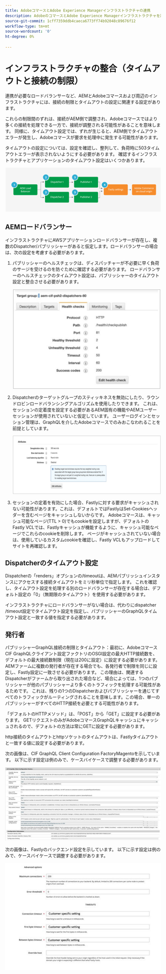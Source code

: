 ```yaml
---
title: AdobeコマースとAdobe Experience Managerインフラストラクチャの連携
description: AdobeのコマースとAdobe Experience Managerインフラストラクチャを調整し、許容可能なタイムアウトと接続制限を設定します。
source-git-commit: 1cff7359ddb4caeca6773ff74b92048c89676f12
workflow-type: tm+mt
source-wordcount: '0'
ht-degree: 0%

---
```



# インフラストラクチャの整合（タイムアウトと接続の制限）

連携が必要なロードバランサーなど、AEMとAdobeコマースおよび周辺のインフラストラクチャには、接続の制限とタイムアウトの設定に関連する設定があります。

これらの制限間のずれは、接続がAEM側で調整され、Adobeコマースではより多くの接続を処理できる一方で、接続が調整される可能性があることを意味します。 同様に、タイムアウト設定では、ずれが生じると、AEM側でタイムアウトエラーが発生し、Adobeコマースが要求を処理中に発生する可能性があります。

タイムアウトの設定については、設定を確認し、整列して、負荷時に503タイムアウトエラーが表示されないようにする必要があります。 確認するインフラストラクチャとアプリケーションのタイムアウト設定はいくつかあります。

![AEMのタイムアウトと接続制限を説明する番号付き図](../assets/commerce-at-scale/timeout-settings.svg)

## AEMロードバランサー

インフラストラクチャにAWSアプリケーションロードバランサーが存在し、複数のDispatcher/パブリッシャーがあると仮定します。ロードバランサーの場合は、次の設定を考慮する必要があります。

1. パブリッシャーのヘルスチェックは、ディスパッチャーが不必要に早く負荷のサージを受けるのを防ぐために確認する必要があります。 ロードバランサーのヘルスチェックのタイムアウト設定は、パブリッシャーのタイムアウト設定と整合させる必要があります。

   ![AEMロードバランサーのヘルスチェックを示すスクリーンショット](../assets/commerce-at-scale/health-checks.svg)

1. Dispatcherのターゲットグループのスティッキネスを無効にしたり、ラウンドロビンロードバランシングアルゴリズムを使用したりできます。 これは、セッションの定着度を設定する必要があるAEM固有の機能やAEMユーザーセッションが使用されていないと仮定しています。 ユーザーログインとセッション管理は、GraphQLを介したAdobeコマースでのみおこなわれることを前提としています。

   ![AEMセッションの定着度属性を示すスクリーンショット](../assets/commerce-at-scale/session-stickiness.svg)

1. セッションの定着を有効にした場合、Fastlyに対する要求がキャッシュされない可能性があります。これは、デフォルトではFastlyはSet-Cookiesヘッダーを含むページをキャッシュしないからです。 Adobeコマースは、キャッシュ可能なページ(TTL > 0)でもcookieを設定しますが、デフォルトのFastly VCLでは、Fastlyキャッシュが機能するように、キャッシュ可能なページでこれらのcookieを削除します。 ページがキャッシュされていない場合は、使用しているカスタムcookieを確認し、Fastly VCLもアップロードしてサイトを再確認します。

## Dispatcherのタイムアウト設定

Dispatcherの「renders」オプションの/timeoutは、AEMパブリッシュインスタンスにアクセスする接続タイムアウトをミリ秒単位で指定します。 これを確認し、タイムアウト設定を処理する別のロードバランサーが存在する場合は、デフォルト設定の「0」（無期限のタイムアウト）を使用する必要があります。

インフラストラクチャにロードバランサーがない場合は、代わりにdispatcher /timeout設定でタイムアウト設定を指定し、パブリッシャーのGraphQLタイムアウト設定と一致する値を指定する必要があります。

## 発行者

パブリッシャーGraphQL接続の制限とタイムアウト：最初に、AdobeコマースCIF GraphQLクライアント設定ファクトリのOSGI設定の最大HTTP接続数を、デフォルトの最大接続数制限（現在は200に設定）に設定する必要があります。 AEMファームに複数の発行者が存在する場合でも、各発行者で制限を同じに設定し、Fastly設定に一致させる必要があります。 この理由は、関連するDispatcherがファームから取り出された場合など、場合によっては、1つのパブリッシャーが他のパブリッシャーより多くのトラフィックを処理する可能性があるためです。 これは、残りの1つのDispatcherおよびパブリッシャーを通じてすべてのトラフィックがルーティングされることを意味します。この場合、単一のパブリッシャーがすべてのHTTP接続を必要とする可能性があります。

「デフォルトのHTTPメソッド」は、「POST」から「GET」に設定する必要があります。 GETリクエストのみがAdobeコマースGraphQLキャッシュにキャッシュされるので、デフォルトの方法は常にGETに設定する必要があります。

http接続のタイムアウトとhttpソケットのタイムアウトは、Fastlyタイムアウトと一致する値に設定する必要があります。

次の画像は、CIF GraphQL Client Configuration FactoryMagentoを示しています。 以下に示す設定は例のみで、ケースバイケースで調整する必要があります。

![コマース統合フレームワーク設定のスクリーンショット](../assets/commerce-at-scale/cif-config.svg)

次の画像は、Fastlyのバックエンド設定を示しています。 以下に示す設定は例のみで、ケースバイケースで調整する必要があります。

![Fastlyのコマース管理設定のスクリーンショット](../assets/commerce-at-scale/cif-config-advanced.svg)
